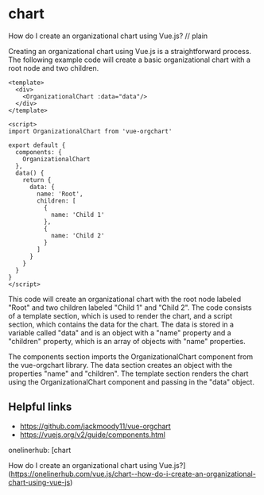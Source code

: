 # chart

How do I create an organizational chart using Vue.js?
// plain

Creating an organizational chart using Vue.js is a straightforward process. The following example code will create a basic organizational chart with a root node and two children.

```
<template>
  <div>
    <OrganizationalChart :data="data"/>
  </div>
</template>

<script>
import OrganizationalChart from 'vue-orgchart'

export default {
  components: {
    OrganizationalChart
  },
  data() {
    return {
      data: {
        name: 'Root',
        children: [
          {
            name: 'Child 1'
          },
          {
            name: 'Child 2'
          }
        ]
      }
    }
  }
}
</script>
```

This code will create an organizational chart with the root node labeled "Root" and two children labeled "Child 1" and "Child 2". The code consists of a template section, which is used to render the chart, and a script section, which contains the data for the chart. The data is stored in a variable called "data" and is an object with a "name" property and a "children" property, which is an array of objects with "name" properties.

The components section imports the OrganizationalChart component from the vue-orgchart library. The data section creates an object with the properties "name" and "children". The template section renders the chart using the OrganizationalChart component and passing in the "data" object.

## Helpful links

- https://github.com/jackmoody11/vue-orgchart
- https://vuejs.org/v2/guide/components.html

onelinerhub: [chart

How do I create an organizational chart using Vue.js?](https://onelinerhub.com/vue.js/chart--how-do-i-create-an-organizational-chart-using-vue-js)